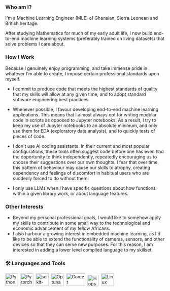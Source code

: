 ### Who am I?
I'm a Machine Learning Engineer (MLE) of Ghanaian, Sierra Leonean and British heritage. 

After studying Mathematics for much of my early adult life, I now build end-to-end machine learning systems (preferably trained on living datasets) that solve problems I care about. 


### How I Work
Because I genuinely enjoy programming, and take immense pride in whatever I'm able to create, I impose certain professional standards upon myself.

- I commit to produce code that meets the highest standards of quality that my skills will allow at any given time, and to adopt standard software engineering best practices.

- Whenever possible, I favour developing end-to-end machine learning applications. This means that I almost always opt for writing modular code in scripts as opposed to Jupyter notebooks. As a result, I try to keep my use of Jupyter notebooks to an absolute minimum, and only use them for EDA (exploratory data analysis), and to quickly tests of pieces of code.

- I don't use AI coding assistants. In their current and most popular configurations, these tools often suggest code before one has even had the opportunity to think independently, repeatedly encouraging us to choose their suggestions over our own thoughts. I fear that over time, this pattern of behaviour may cause our skills to atrophy, creating dependency and feelings of discomfort in habitual users who are suddenly forced to do without them.

- I only use LLMs when I have specific questions about how functions within a given library work, or about language features. 


### Other Interests
- Beyond my personal professional goals, I would like to somehow apply my skills to contribute in some small way to the technological and economic advancement of my fellow Africans.
- I also harbour a growing interest in embedded machine learning, as I'd like to be able to extend the functionality of cameras, sensors, and other devices so that they can serve new purposes. For this reason, I am interested in adding a lower level compiled language to my skillset.


### :hammer_and_wrench: Languages and Tools
  <img src="https://pluspng.com/img-png/python-logo-png-open-2000.png" title="Python" alt="Python" width="40" height="40"/>&nbsp;
    <img src="https://upload.wikimedia.org/wikipedia/commons/1/10/PyTorch_logo_icon.svg" title="Pytorch" alt="Pytorch" width="40" height="40"/>&nbsp; 
      <img src="https://external-content.duckduckgo.com/iu/?u=https%3A%2F%2Flogosdownload.com%2Flogo%2Fscikit-learn-logo-big.png&f=1&nofb=1&ipt=dc8109c7270108f1039f351c0c19e173c3f752eb44eb1b66c3559e7a6605ed06&ipo=images" title="scikit-learn" alt="scikit-learn" width="40" height="40"/>&nbsp; 
  <img src="https://avatars.githubusercontent.com/u/57251745?s=400&v=4" title="Optuna" alt="Optuna" width="40" height="40"/>&nbsp; 
  <img src="https://www.comet.com/images/logo_comet_light.png" title="CometML" alt="Comet" width="60" height="40"/>&nbsp; 
  <img src="https://uploads-ssl.webflow.com/618ceae2a430c960c6f6b19a/61a77bd7a2e4345dc9c999ba_Hopsworks%20Icon%20Green.png" title="Hopsworks" alt="Hopsworks" width="35" height="35"/>&nbsp; 
  <img src="https://vignette.wikia.nocookie.net/logopedia/images/0/04/Linux_logo.png/revision/latest?cb=20120814052336" title="Linux" alt="Linux" width="40" height="40"/>&nbsp;
</div>
